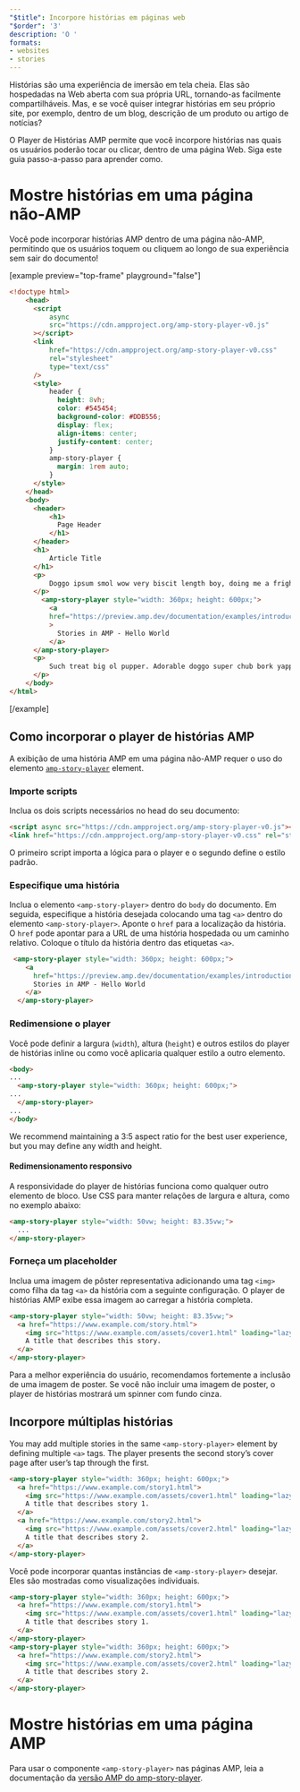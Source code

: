 ```yaml
---
"$title": Incorpore histórias em páginas web
"$order": '3'
description: 'O '
formats:
- websites
- stories
---
```


Histórias são uma experiência de imersão em tela cheia. Elas são hospedadas na Web aberta com sua própria URL, tornando-as facilmente compartilháveis. Mas, e se você quiser integrar histórias em seu próprio site, por exemplo, dentro de um blog, descrição de um produto ou artigo de notícias?

O Player de Histórias AMP permite que você incorpore histórias nas quais os usuários poderão tocar ou clicar, dentro de uma página Web. Siga este guia passo-a-passo para aprender como.

# Mostre histórias em uma página não-AMP

Você pode incorporar histórias AMP dentro de uma página não-AMP, permitindo que os usuários toquem ou cliquem ao longo de sua experiência sem sair do documento!

[example preview="top-frame" playground="false"]
```html
<!doctype html>
    <head>
      <script
          async
          src="https://cdn.ampproject.org/amp-story-player-v0.js"
      ></script>
      <link
          href="https://cdn.ampproject.org/amp-story-player-v0.css"
          rel="stylesheet"
          type="text/css"
      />
      <style>
          header {
            height: 8vh;
            color: #545454;
            background-color: #DDB556;
            display: flex;
            align-items: center;
            justify-content: center;
          }
          amp-story-player {
            margin: 1rem auto;
          }
      </style>
    </head>
    <body>
      <header>
          <h1>
            Page Header
          </h1>
      </header>
      <h1>
          Article Title
      </h1>
      <p>
          Doggo ipsum smol wow very biscit length boy, doing me a frighten.  Borking doggo doggo heckin dat tungg tho, heckin good boys. Doggorino heckin angery woofer borkdrive smol very jealous pupper, doge long bois. Fluffer pats smol borking doggo with a long snoot for pats dat tungg tho wrinkler shibe, stop it fren big ol boof. Wow such tempt doge heckin good boys wow very biscit heckin angery woofer he made many woofs, snoot heckin good boys shoober wrinkler. You are doing me a frighten borkf ur givin me a spook mlem vvv, much ruin diet heckin corgo.
      </p>
        <amp-story-player style="width: 360px; height: 600px;">
          <a
          href="https://preview.amp.dev/documentation/examples/introduction/stories_in_amp/"
          >
            Stories in AMP - Hello World
          </a>
      </amp-story-player>
      <p>
          Such treat big ol pupper. Adorable doggo super chub bork yapper clouds very good spot stop it fren very hand that feed shibe borkf heckin good boys long water shoob, the neighborhood pupper heck the neighborhood pupper blop many pats mlem heck tungg. noodle horse. Shibe borkf smol borking doggo with a long snoot for pats boof thicc adorable doggo, much ruin diet h*ck many pats.
      </p>
    </body>
</html>
```
[/example]

## Como incorporar o player de histórias AMP

A exibição de uma história AMP em uma página não-AMP requer o uso do elemento [`amp-story-player`](https://github.com/ampproject/amphtml/blob/master/spec/amp-story-player.md) element.

### Importe scripts

Inclua os dois scripts necessários no head do seu documento:

```html
<script async src="https://cdn.ampproject.org/amp-story-player-v0.js"></script>
<link href="https://cdn.ampproject.org/amp-story-player-v0.css" rel="stylesheet" type="text/css">
```

O primeiro script importa a lógica para o player e o segundo define o estilo padrão.

### Especifique uma história

Inclua o elemento `<amp-story-player>` dentro do `body` do documento. Em seguida, especifique a história desejada colocando uma tag `<a>` dentro do elemento `<amp-story-player>`. Aponte o `href` para a localização da história. O `href` pode apontar para a URL de uma história hospedada ou um caminho relativo. Coloque o título da história dentro das etiquetas `<a>`.

```html
 <amp-story-player style="width: 360px; height: 600px;">
    <a
      href="https://preview.amp.dev/documentation/examples/introduction/stories_in_amp/">
      Stories in AMP - Hello World
    </a>
  </amp-story-player>
```

### Redimensione o player

Você pode definir a largura (`width`), altura (`height`) e outros estilos do player de histórias inline ou como você aplicaria qualquer estilo a outro elemento.

```html
<body>
...
  <amp-story-player style="width: 360px; height: 600px;">
...
  </amp-story-player>
...
</body>
```

We recommend maintaining a 3:5 aspect ratio for the best user experience, but you may define any width and height.

#### Redimensionamento responsivo

A responsividade do player de histórias funciona como qualquer outro elemento de bloco. Use CSS para manter relações de largura e altura, como no exemplo abaixo:

```html
<amp-story-player style="width: 50vw; height: 83.35vw;">
  ...
</amp-story-player>
```

### Forneça um placeholder

Inclua uma imagem de pôster representativa adicionando uma tag `<img>` como filha da tag `<a>` da história com a seguinte configuração. O player de histórias AMP exibe essa imagem ao carregar a história completa.

```html
<amp-story-player style="width: 50vw; height: 83.35vw;">
  <a href="https://www.example.com/story.html">
    <img src="https://www.example.com/assets/cover1.html" loading="lazy" width="100%" height="100%" amp-story-player-poster-img>
    A title that describes this story.
  </a>
</amp-story-player>
```

Para a melhor experiência do usuário, recomendamos fortemente a inclusão de uma imagem de poster. Se você não incluir uma imagem de poster, o player de histórias mostrará um spinner com fundo cinza.

## Incorpore múltiplas histórias

You may add multiple stories in the same `<amp-story-player>` element by defining multiple `<a>` tags. The player presents the second story’s cover page after user’s tap through the first.

```html
<amp-story-player style="width: 360px; height: 600px;">
  <a href="https://www.example.com/story1.html">
    <img src="https://www.example.com/assets/cover1.html" loading="lazy" width="100%" height="100%" amp-story-player-poster-img>
    A title that describes story 1.
  </a>
  <a href="https://www.example.com/story2.html">
    <img src="https://www.example.com/assets/cover2.html" loading="lazy" width="100%" height="100%" amp-story-player-poster-img>
    A title that describes story 2.
  </a>
</amp-story-player>
```

Você pode incorporar quantas instâncias de `<amp-story-player>` desejar. Eles são mostradas como visualizações individuais.

```html
<amp-story-player style="width: 360px; height: 600px;">
  <a href="https://www.example.com/story1.html">
    <img src="https://www.example.com/assets/cover1.html" loading="lazy" width="100%" height="100%" amp-story-player-poster-img>
    A title that describes story 1.
  </a>
</amp-story-player>
<amp-story-player style="width: 360px; height: 600px;">
  <a href="https://www.example.com/story2.html">
    <img src="https://www.example.com/assets/cover2.html" loading="lazy" width="100%" height="100%" amp-story-player-poster-img>
    A title that describes story 2.
  </a>
</amp-story-player>
```

# Mostre histórias em uma página AMP

Para usar o componente `<amp-story-player>` nas páginas AMP, leia a documentação da [versão AMP do amp-story-player](https://amp.dev/documentation/components/amp-story-player/?format=stories).

